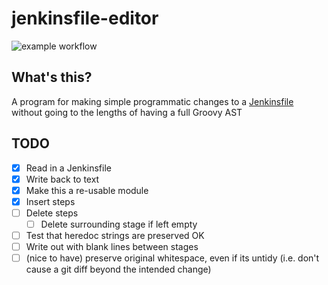 # jenkinsfile-editor

![example workflow](https://github.com/james-stocks/jenkinsfile-editor/actions/workflows/ci.yaml/badge.svg)

## What's this?

A program for making simple programmatic changes to a [Jenkinsfile](https://www.jenkins.io/doc/book/pipeline/jenkinsfile/) without going to the lengths of having a full Groovy AST

## TODO

- [X] Read in a Jenkinsfile
- [X] Write back to text
- [X] Make this a re-usable module
- [X] Insert steps
- [ ] Delete steps
  - [ ] Delete surrounding stage if left empty
- [ ] Test that heredoc strings are preserved OK
- [ ] Write out with blank lines between stages
- [ ] (nice to have) preserve original whitespace, even if its untidy (i.e. don't cause a git diff beyond the intended change)